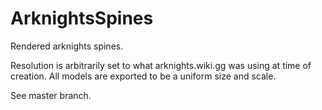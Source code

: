 # ArknightsSpines

Rendered arknights spines.

Resolution is arbitrarily set to what arknights.wiki.gg was using at time of creation. All models are exported to be a uniform size and scale.

See master branch.
